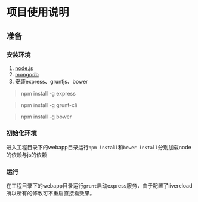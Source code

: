 # 项目使用说明

## 准备

### 安装环境

1. [node.js](http://nodejs.org/)
2. [mongodb](http://www.mongodb.org/)
3. 安装express、gruntjs、bower

  > npm install -g express

  > npm install -g grunt-cli
  
  > npm install -g bower

### 初始化环境

进入工程目录下的webapp目录运行`npm install`和`bower install`分别加载node的依赖与js的依赖

### 运行

在工程目录下的webapp目录运行`grunt`启动express服务，由于配置了livereload所以所有的修改可不重启直接看效果。